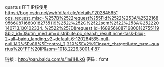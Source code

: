 quartus FFT IP核使用
https://blog.csdn.net/ywhfdl/article/details/120284565?ops_request_misc=%257B%2522request%255Fid%2522%253A%2522168956608716800182755119%2522%252C%2522scm%2522%253A%252220140713.130102334..%2522%257D&request_id=168956608716800182755119&biz_id=0&utm_medium=distribute.pc_search_result.none-task-blog-2~all~baidu_landing_v2~default-6-120284565-null-null.142%5Ev88%5Econtrol_2,239%5Ev2%5Einsert_chatgpt&utm_term=quartus%20FFT%20IP&spm=1018.2226.3001.4187

链接：http://pan.baidu.com/s/1mi1HLkG 密码：fxmt
